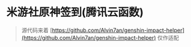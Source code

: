 # 米游社原神签到(腾讯云函数)
> 源代码来着 [https://github.com/Alvin7an/genshin-impact-helper](https://github.com/Alvin7an/genshin-impact-helper) 仅作适配